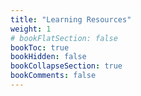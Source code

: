 ```yaml
---
title: "Learning Resources"
weight: 1
# bookFlatSection: false
bookToc: true
bookHidden: false
bookCollapseSection: true
bookComments: false
---
```

